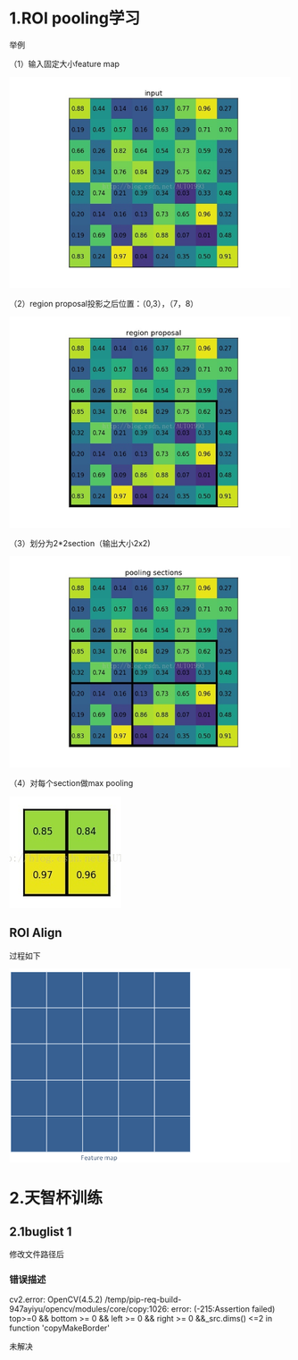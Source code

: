 # 1.ROI pooling学习

举例

（1）输入固定大小feature map

![2021070101](..\images\202107\2021070101.jpg)

（2）region proposal投影之后位置：（0,3），（7，8）

![2021070102](..\images\202107\2021070102.jpg)

（3）划分为2*2section（输出大小2x2)

![2021070103](..\images\202107\2021070103.jpg)

（4）对每个section做max pooling

![2021070104](..\images\202107\2021070104.jpg)

## ROI Align

过程如下

![2021070105](..\images\202107\2021070105.gif)

# 2.天智杯训练

## 2.1buglist 1

修改文件路径后

### 错误描述

cv2.error: OpenCV(4.5.2) /temp/pip-req-build-947ayiyu/opencv/modules/core/copy:1026: error: (-215:Assertion failed) top>=0 && bottom >= 0 && left >= 0 && right >= 0 &&_src.dims() <=2 in function 'copyMakeBorder' 

未解决

